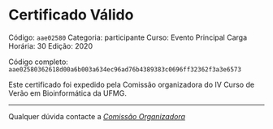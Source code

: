 # Certificado Válido

Código: `aae02580`
Categoria: participante
Curso: Evento Principal
Carga Horária: 30
Edição: 2020


Código completo: `aae02580362618d00a6b003a634ec96ad76b4389383c0696ff32362f3a3e6573`


Este certificado foi expedido pela Comissão organizadora do IV Curso de Verão em Bioinformática da UFMG.

----

Qualquer dúvida contacte a [_Comissão Organizadora_](<mailto:cursobioinfoufmg@gmail.com$subject=[Certificados]>)

